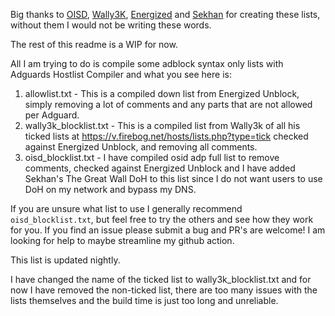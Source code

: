 Big thanks to [OISD](https://oisd.nl/), [Wally3K](https://firebog.net/), [Energized](https://github.com/EnergizedProtection/unblock) and [Sekhan](https://github.com/Sekhan/TheGreatWall) for creating these lists, without them I would not be writing these words.

The rest of this readme is a WIP for now.

All I am trying to do is compile some adblock syntax only lists with Adguards Hostlist Compiler and what you see here is:

1. allowlist.txt - This is a compiled down list from Energized Unblock, simply removing a lot of comments and any parts that are not allowed per Adguard.
2. wally3k_blocklist.txt - This is a compiled list from Wally3k of all his ticked lists at https://v.firebog.net/hosts/lists.php?type=tick checked against Energized Unblock, and removing all comments.
3. oisd_blocklist.txt - I have compiled osid adp full list to remove comments, checked against Energized Unblock and I have added Sekhan's The Great Wall DoH to this list since I do not want users to use DoH on my network and bypass my DNS.

If you are unsure what list to use I generally recommend `oisd_blocklist.txt`, but feel free to try the others and see how they work for you. If you find an issue please submit a bug and PR's are welcome! I am looking for help to maybe streamline my github action.

This list is updated nightly.

I have changed the name of the ticked list to wally3k_blocklist.txt and for now I have removed the non-ticked list, there are too many issues with the lists themselves and the build time is just too long and unreliable.
